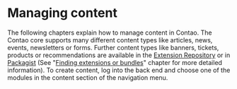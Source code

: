 # Managing content

The following chapters explain how to manage content in Contao. The Contao core
supports many different content types like articles, news, events, newsletters
or forms. Further content types like banners, tickets, products or
recommendations are available in the [Extension Repository][1] or in
[Packagist][2] (See "[Finding extensions or bundles][3]" chapter for more
detailed information). To create content, log into the back end and choose one
of the modules in the content section of the navigation menu.


[1]: https://contao.org/en/extension-list.html
[2]: https://packagist.org
[3]: ../05-system-administration/extensions.md#finding-extensions-or-bundles
